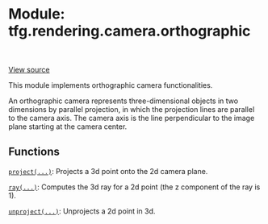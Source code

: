 <div itemscope itemtype="http://developers.google.com/ReferenceObject">
<meta itemprop="name" content="tfg.rendering.camera.orthographic" />
<meta itemprop="path" content="Stable" />
</div>

# Module: tfg.rendering.camera.orthographic

<table class="tfo-notebook-buttons tfo-api" align="left">
</table>

<a target="_blank" href="https://github.com/tensorflow/graphics/blob/master/tensorflow_graphics/rendering/camera/orthographic.py">View
source</a>

This module implements orthographic camera functionalities.

<!-- Placeholder for "Used in" -->

An orthographic camera represents three-dimensional objects in two dimensions
by parallel projection, in which the projection lines are parallel to the
camera axis. The camera axis is the line perpendicular to the image plane
starting at the camera center.

## Functions

[`project(...)`](../../../tfg/rendering/camera/orthographic/project.md): Projects a 3d point onto the 2d camera plane.

[`ray(...)`](../../../tfg/rendering/camera/orthographic/ray.md): Computes the 3d ray for a 2d point (the z component of the ray is 1).

[`unproject(...)`](../../../tfg/rendering/camera/orthographic/unproject.md): Unprojects a 2d point in 3d.

